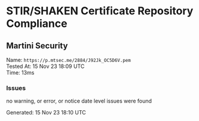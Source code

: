 # STIR/SHAKEN Certificate Repository Compliance

## Martini Security

Name: `https://p.mtsec.me/2884/J92Jk_OC5D6V.pem`\
Tested At: 15 Nov 23 18:09 UTC\
Time: 13ms

### Issues

no warning, or error, or notice date level issues were found

Generated: 15 Nov 23 18:10 UTC